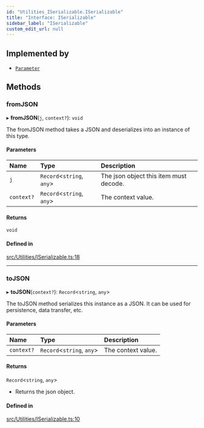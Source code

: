 ```yaml
---
id: "Utilities_ISerializable.ISerializable"
title: "Interface: ISerializable"
sidebar_label: "ISerializable"
custom_edit_url: null
---
```




## Implemented by

- [`Parameter`](../SceneTree/Parameters/SceneTree_Parameters_Parameter.Parameter)

## Methods

### fromJSON

▸ **fromJSON**(`j`, `context?`): `void`

The fromJSON method takes a JSON and deserializes into an instance of this type.

#### Parameters

| Name | Type | Description |
| :------ | :------ | :------ |
| `j` | `Record`<`string`, `any`\> | The json object this item must decode. |
| `context?` | `Record`<`string`, `any`\> | The context value. |

#### Returns

`void`

#### Defined in

[src/Utilities/ISerializable.ts:18](https://github.com/ZeaInc/zea-engine/blob/a1fd0b47a/src/Utilities/ISerializable.ts#L18)

___

### toJSON

▸ **toJSON**(`context?`): `Record`<`string`, `any`\>

The toJSON method serializes this instance as a JSON.
It can be used for persistence, data transfer, etc.

#### Parameters

| Name | Type | Description |
| :------ | :------ | :------ |
| `context?` | `Record`<`string`, `any`\> | The context value. |

#### Returns

`Record`<`string`, `any`\>

- Returns the json object.

#### Defined in

[src/Utilities/ISerializable.ts:10](https://github.com/ZeaInc/zea-engine/blob/a1fd0b47a/src/Utilities/ISerializable.ts#L10)

